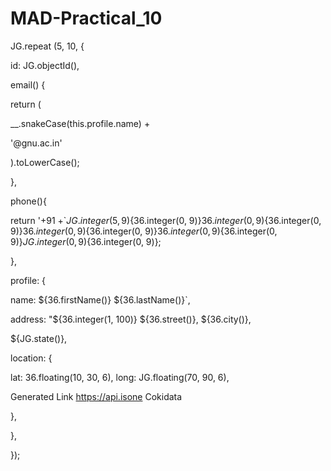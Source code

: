 # MAD-Practical_10
JG.repeat (5, 10, {

id: JG.objectId(),

email() {

return (

__.snakeCase(this.profile.name) +

'@gnu.ac.in'

).toLowerCase();

},

phone(){

return '+91 +`${JG. integer(5, 9)}${36.integer(0, 9)}${36.integer(0, 9)}${36.integer(0, 9)}${36. integer(0, 9)}${36.integer(0, 9)}${36.integer(0, 9)}${36.integer(0, 9)}${JG.integer(0, 9)}${36.integer(0, 9)};

},

profile: {

name: ${36.firstName()} ${36.lastName()}`,

address: "${36.integer(1, 100)} ${36.street()}, ${36.city()},

${JG.state()},

location: {

lat: 36.floating(10, 30, 6), long: JG.floating(70, 90, 6),

Generated Link https://api.isone Cokidata

},

},

});
